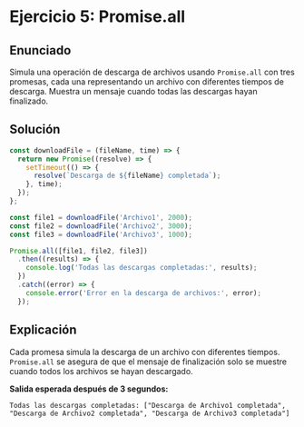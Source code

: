 
# Ejercicio 5: Promise.all

## Enunciado
Simula una operación de descarga de archivos usando `Promise.all` con tres promesas, cada una representando un archivo con diferentes tiempos de descarga. Muestra un mensaje cuando todas las descargas hayan finalizado.

## Solución
```javascript
const downloadFile = (fileName, time) => {
  return new Promise((resolve) => {
    setTimeout(() => {
      resolve(`Descarga de ${fileName} completada`);
    }, time);
  });
};

const file1 = downloadFile('Archivo1', 2000);
const file2 = downloadFile('Archivo2', 3000);
const file3 = downloadFile('Archivo3', 1000);

Promise.all([file1, file2, file3])
  .then((results) => {
    console.log('Todas las descargas completadas:', results);
  })
  .catch((error) => {
    console.error('Error en la descarga de archivos:', error);
  });
```

## Explicación
Cada promesa simula la descarga de un archivo con diferentes tiempos. `Promise.all` se asegura de que el mensaje de finalización solo se muestre cuando todos los archivos se hayan descargado.

**Salida esperada después de 3 segundos:**
```
Todas las descargas completadas: ["Descarga de Archivo1 completada", "Descarga de Archivo2 completada", "Descarga de Archivo3 completada"]
```
    